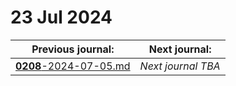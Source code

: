 # 23 Jul 2024

| Previous journal: | Next journal: |
|-|-|
| [**0208**-2024-07-05.md](./0208-2024-07-05.md) | *Next journal TBA* |
